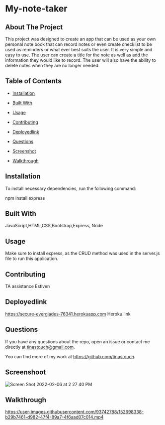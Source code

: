 # My-note-taker
  

  ## About The Project

  This project was designed to create an app that can be used as your own personal note book that can record notes or even create checklist to be used as reminders or what ever best suits the user. It is very simple and easy to use. The user can create a title for the note as well as add the information they would like to record. The user will also have the ability to delete notes when they are no longer needed.

  ## Table of Contents

  * [Installation](#installation)

  * [Built With](#languages)
  
  * [Usage](#usage)

  * [Contributing](#contributing)

 * [Deployedlink](#deployedlink)

  * [Questions](#questions)
   
  * [Screenshot](#screenshot)

 * [Walkthrough](#walkthrough)

  ## Installation

  To install necessary dependencies, run the following command:
  
  npm install express

  ## Built With

  JavaScript,HTML,CSS,Bootstrap,Express, Node

  ## Usage

  Make sure to install express, as the CRUD method was used in the server.js file to run this application.
  

  ## Contributing

  TA assistance Estiven

## Deployedlink

https://secure-everglades-76341.herokuapp.com Heroku link
 

## Questions

If you have any questions about the repo, open an issue or contact me directly at
tinastouch@gmail.com. 

You can find more of my work at https://github.com/tinastouch.

## Screenshoot

![Screen Shot 2022-02-06 at 2 27 40 PM](https://user-images.githubusercontent.com/93742788/152698053-756dbf33-27dd-4c8a-9973-075580aa7fc8.png)


## Walkthrough


https://user-images.githubusercontent.com/93742788/152698338-b29b7461-d982-47f4-89a7-4f6aad07c014.mp4




